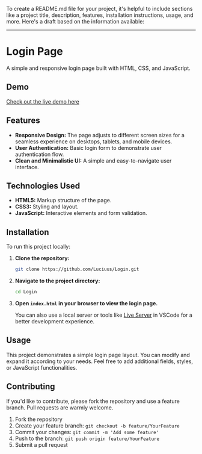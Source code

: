 To create a README.md file for your project, it's helpful to include sections like a project title, description, features, installation instructions, usage, and more. Here's a draft based on the information available:

---

# Login Page

A simple and responsive login page built with HTML, CSS, and JavaScript.

## Demo

[Check out the live demo here](https://luciuus.github.io/Login/)

## Features

- **Responsive Design:** The page adjusts to different screen sizes for a seamless experience on desktops, tablets, and mobile devices.
- **User Authentication:** Basic login form to demonstrate user authentication flow.
- **Clean and Minimalistic UI:** A simple and easy-to-navigate user interface.

## Technologies Used

- **HTML5:** Markup structure of the page.
- **CSS3:** Styling and layout.
- **JavaScript:** Interactive elements and form validation.

## Installation

To run this project locally:

1. **Clone the repository:**

   ```bash
   git clone https://github.com/Luciuus/Login.git
   ```

2. **Navigate to the project directory:**

   ```bash
   cd Login
   ```

3. **Open `index.html` in your browser to view the login page.**

   You can also use a local server or tools like [Live Server](https://marketplace.visualstudio.com/items?itemName=ritwickdey.LiveServer) in VSCode for a better development experience.

## Usage

This project demonstrates a simple login page layout. You can modify and expand it according to your needs. Feel free to add additional fields, styles, or JavaScript functionalities.

## Contributing

If you'd like to contribute, please fork the repository and use a feature branch. Pull requests are warmly welcome.

1. Fork the repository
2. Create your feature branch: `git checkout -b feature/YourFeature`
3. Commit your changes: `git commit -m 'Add some feature'`
4. Push to the branch: `git push origin feature/YourFeature`
5. Submit a pull request
